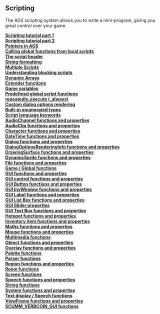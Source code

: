 Scripting
---------

The AGS scripting system allows you to write a mini-program, giving you
great control over your game.

[**Scripting tutorial part 1**](ScriptingTutorialPart1)\
[**Scripting tutorial part 2**](ScriptingTutorialPart2)\
[**Pointers in AGS**](Pointers)\
[**Calling global functions from local scripts**](CallingGlobalFunctions)\
[**The script header**](TheScriptHeader)\
[**String formatting**](StringFormats)\
[**Multiple Scripts**](ScriptModules)\
[**Understanding blocking scripts**](BlockingScripts)\
[**Dynamic Arrays**](DynamicArrays)\
[**Extender functions**](ExtenderFunctions)\
[**Game variables**](Gamevariables)\
[**Predefined global script functions**](TextScriptEvents)\
[**repeatedly\_execute (\_always)**](RepExec)\
[**Custom dialog options rendering**](CustomDialogOptions)\
[**Built-in enumerated types**](BuiltInEnums)\
[**Script language keywords**](enum#topic46)\
[**AudioChannel functions and
properties**](AudioChannel#AudioChannelCommands)\
[**AudioClip functions and properties**](AudioClip#AudioClipCommands)\
[**Character functions and properties**](Character#topic48)\
[**DateTime functions and properties**](topic49)\
[**Dialog functions and properties**](topic50)\
[**DialogOptionsRenderingInfo functions and
properties**](DialogOptionsRenderingInfo#DialogOptionsRenderingInfoFunctions)\
[**DrawingSurface functions and
properties**](DrawingSurfaceFunctions)\
[**DynamicSprite functions and properties**](DynamicSprite#topic51)\
[**File functions and properties**](topic52)\
[**Game / Global functions**](Game#GlobalCommands)\
[**GUI functions and properties**](GUIFuncsAndProps)\
[**GUI control functions and properties**](GUIControl)\
[**GUI Button functions and properties**](topic54)\
[**GUI InvWindow functions and properties**](GUIInvFuncs)\
[**GUI Label functions and properties**](topic55)\
[**GUI List Box functions and properties**](topic56)\
[**GUI Slider properties**](topic57)\
[**GUI Text Box functions and properties**](topic58)\
[**Hotspot functions and properties**](Hotspot#topic59)\
[**Inventory item functions and properties**](InventoryItem#topic60)\
[**Maths functions and properties**](topic61)\
[**Mouse functions and properties**](topic62)\
[**Multimedia functions**](Game#topic63)\
[**Object functions and properties**](Object#topic64)\
[**Overlay functions and properties**](topic65)\
[**Palette functions**](topic66)\
[**Parser functions**](topic67)\
[**Region functions and properties**](topic68)\
[**Room functions**](Room#topic69)\
[**Screen functions**](topic70)\
[**Speech functions and properties**](Speech#SpeechCommands)\
[**String functions**](topic71)\
[**System functions and properties**](topic72)\
[**Text display / Speech functions**](topic73)\
[**ViewFrame functions and properties**](ViewFrame#topic74)\
[**SCUMM\_VERBCOIN\_GUI functions**](topic75)

